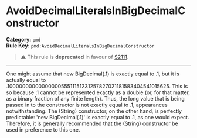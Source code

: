 # AvoidDecimalLiteralsInBigDecimalConstructor
**Category:** `pmd`<br/>
**Rule Key:** `pmd:AvoidDecimalLiteralsInBigDecimalConstructor`<br/>
> :warning: This rule is **deprecated** in favour of [S2111](https://rules.sonarsource.com/java/RSPEC-2111).

-----

One might assume that new BigDecimal(.1) is exactly equal to .1, but it is actually equal to .1000000000000000055511151231257827021181583404541015625. This is so because .1 cannot be represented exactly as a double (or, for that matter, as a binary fraction of any finite length). Thus, the long value that is being passed in to the constructor is not exactly equal to .1, appearances notwithstanding. The (String) constructor, on the other hand, is perfectly predictable: 'new BigDecimal(.1)' is exactly equal to .1, as one would expect. Therefore, it is generally recommended that the (String) constructor be used in preference to this one.
